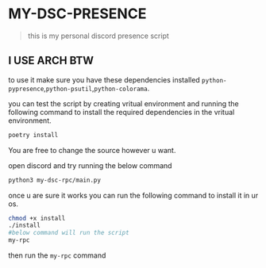 # MY-DSC-PRESENCE

> this is my personal discord presence script

## I USE ARCH BTW


to use it make sure you have these dependencies installed `python-pypresence`,`python-psutil`,`python-colorama`.

you can test the script by creating vritual environment and running the following command to install the required dependencies in the vritual environment.
```bash
poetry install
```

You are free to change the source however u want.

open discord and try running the below command
```bash
python3 my-dsc-rpc/main.py
```
once u are sure it works you can run the following command to install it in ur os.
```bash
chmod +x install
./install
#below command will run the script
my-rpc
```

then run the `my-rpc` command 
